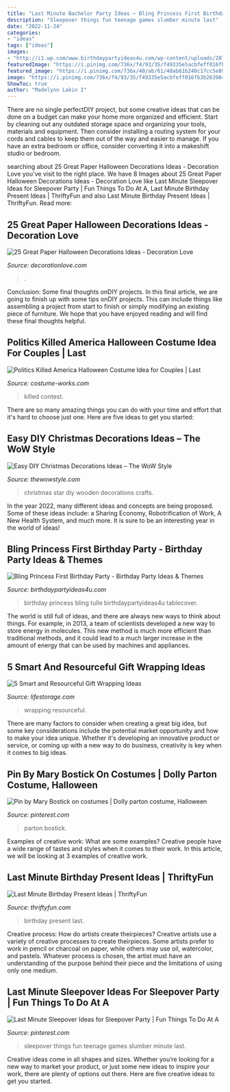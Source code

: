 ```yaml
---
title: "Last Minute Bachelor Party Ideas ~ Bling Princess First Birthday Party"
description: "Sleepover things fun teenage games slumber minute last"
date: "2022-11-24"
categories:
- "ideas"
tags: ["ideas"]
images:
- "http://i1.wp.com/www.birthdaypartyideas4u.com/wp-content/uploads/2014/11/Bling-Princess-First-Birthday-Party-tulle-tablecover.jpg"
featuredImage: "https://i.pinimg.com/736x/f4/93/35/f49335e5acbfeff016fb3b2639847fd3.jpg"
featured_image: "https://i.pinimg.com/736x/40/ab/61/40ab61b240c17cc5e893c9753298a0a5.jpg"
image: "https://i.pinimg.com/736x/f4/93/35/f49335e5acbfeff016fb3b2639847fd3.jpg"
ShowToc: true
author: "Madelynn Lakin I"
---
```



There are no single perfectDIY project, but some creative ideas that can be done on a budget can make your home more organized and efficient. Start by cleaning out any outdated storage space and organizing your tools, materials and equipment. Then consider installing a routing system for your cords and cables to keep them out of the way and easier to manage. If you have an extra bedroom or office, consider converting it into a makeshift studio or bedroom.

	

		
searching about 25 Great Paper Halloween Decorations Ideas - Decoration Love you've visit to the right place. We have 8 Images about 25 Great Paper Halloween Decorations Ideas - Decoration Love like Last Minute Sleepover Ideas for Sleepover Party | Fun Things To Do At A, Last Minute Birthday Present Ideas | ThriftyFun and also Last Minute Birthday Present Ideas | ThriftyFun. Read more:
		
    
## 25 Great Paper Halloween Decorations Ideas - Decoration Love

<img loading=lazy src="https://www.decorationlove.com/wp-content/uploads/2016/05/Stunning-Paper-Halloween-Decorations.jpg" onerror="this.onerror=null;this.src='https://tse1.mm.bing.net/th?id=OIP.X1ReQe1ftSQbzEQzFJRliwHaLG&amp;pid=15.1';" alt="25 Great Paper Halloween Decorations Ideas - Decoration Love">

_Source: decorationlove.com_

>. 

	

Conclusion: Some final thoughts onDIY projects.
In this final article, we are going to finish up with some tips onDIY projects. This can include things like assembling a project from start to finish or simply modifying an existing piece of furniture. We hope that you have enjoyed reading and will find these final thoughts helpful.

    
## Politics Killed America Halloween Costume Idea For Couples | Last

<img loading=lazy src="https://photos.costume-works.com/full/politics_killed_america.jpg" onerror="this.onerror=null;this.src='https://tse3.mm.bing.net/th?id=OIP.SaE2L2bRSgvygQ2wWxN7KwHaMa&amp;pid=15.1';" alt="Politics Killed America Halloween Costume Idea for Couples | Last">

_Source: costume-works.com_

>killed contest. 

	

There are so many amazing things you can do with your time and effort that it's hard to choose just one. Here are five ideas to get you started: 

    
## Easy DIY Christmas Decorations Ideas – The WoW Style

<img loading=lazy src="http://thewowstyle.com/wp-content/uploads/2014/11/Wooden-star-christmas-crafts.jpg" onerror="this.onerror=null;this.src='https://tse1.mm.bing.net/th?id=OIP.Q-em1B_eR35dF94pyoINqAHaLH&amp;pid=15.1';" alt="Easy DIY Christmas Decorations Ideas – The WoW Style">

_Source: thewowstyle.com_

>christmas star diy wooden decorations crafts. 

	

In the year 2022, many different ideas and concepts are being proposed. Some of these ideas include: a Sharing Economy, Robotrification of Work, A New Health System, and much more. It is sure to be an interesting year in the world of ideas!

    
## Bling Princess First Birthday Party - Birthday Party Ideas &amp; Themes

<img loading=lazy src="http://i1.wp.com/www.birthdaypartyideas4u.com/wp-content/uploads/2014/11/Bling-Princess-First-Birthday-Party-tulle-tablecover.jpg" onerror="this.onerror=null;this.src='https://tse3.mm.bing.net/th?id=OIP.-r-I1r4UZ_o6nriuy9UqJgHaLF&amp;pid=15.1';" alt="Bling Princess First Birthday Party - Birthday Party Ideas &amp; Themes">

_Source: birthdaypartyideas4u.com_

>birthday princess bling tulle birthdaypartyideas4u tablecover. 

	

The world is still full of ideas, and there are always new ways to think about things. For example, in 2013, a team of scientists developed a new way to store energy in molecules. This new method is much more efficient than traditional methods, and it could lead to a much larger increase in the amount of energy that can be used by machines and appliances.

    
## 5 Smart And Resourceful Gift Wrapping Ideas

<img loading=lazy src="https://www.lifestorage.com/blog/wp-content/uploads/2016/12/five-simple-ways-wrap-gifts-pinterest.jpg" onerror="this.onerror=null;this.src='https://tse2.mm.bing.net/th?id=OIP.wB83P3JUNjWsyiC_K98q2AHaLH&amp;pid=15.1';" alt="5 Smart and Resourceful Gift Wrapping Ideas">

_Source: lifestorage.com_

>wrapping resourceful. 

	

There are many factors to consider when creating a great big idea, but some key considerations include the potential market opportunity and how to make your idea unique. Whether it's developing an innovative product or service, or coming up with a new way to do business, creativity is key when it comes to big ideas.

    
## Pin By Mary Bostick On Costumes | Dolly Parton Costume, Halloween

<img loading=lazy src="https://i.pinimg.com/736x/40/ab/61/40ab61b240c17cc5e893c9753298a0a5.jpg" onerror="this.onerror=null;this.src='https://tse1.mm.bing.net/th?id=OIP.EHLNRNxobJf2AZfZfGQtowHaJ4&amp;pid=15.1';" alt="Pin by Mary Bostick on costumes | Dolly parton costume, Halloween">

_Source: pinterest.com_

>parton bostick. 

	

Examples of creative work: What are some examples?
Creative people have a wide range of tastes and styles when it comes to their work. In this article, we will be looking at 3 examples of creative work.

    
## Last Minute Birthday Present Ideas | ThriftyFun

<img loading=lazy src="https://img.thrfun.com/img/017/364/birthday_present_x.jpg" onerror="this.onerror=null;this.src='https://tse3.mm.bing.net/th?id=OIP.cvQpAq74szPnne7746qb6QHaE6&amp;pid=15.1';" alt="Last Minute Birthday Present Ideas | ThriftyFun">

_Source: thriftyfun.com_

>birthday present last. 

	

Creative process: How do artists create theirpieces?
Creative artists use a variety of creative processes to create theirpieces. Some artists prefer to work in pencil or charcoal on paper, while others may use oil, watercolor, and pastels. Whatever process is chosen, the artist must have an understanding of the purpose behind their piece and the limitations of using only one medium.

    
## Last Minute Sleepover Ideas For Sleepover Party | Fun Things To Do At A

<img loading=lazy src="https://i.pinimg.com/736x/f4/93/35/f49335e5acbfeff016fb3b2639847fd3.jpg" onerror="this.onerror=null;this.src='https://tse2.mm.bing.net/th?id=OIP.iD6ztTFjaoEhPDBvYJN6NwHaQS&amp;pid=15.1';" alt="Last Minute Sleepover Ideas for Sleepover Party | Fun Things To Do At A">

_Source: pinterest.com_

>sleepover things fun teenage games slumber minute last. 

	

Creative ideas come in all shapes and sizes. Whether you’re looking for a new way to market your product, or just some new ideas to inspire your work, there are plenty of options out there. Here are five creative ideas to get you started.

